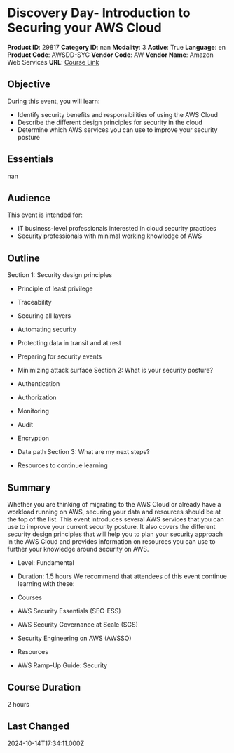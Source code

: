# Discovery Day- Introduction to Securing your AWS Cloud

**Product ID**: 29817
**Category ID**: nan
**Modality**: 3
**Active**: True
**Language**: en
**Product Code**: AWSDD-SYC
**Vendor Code**: AW
**Vendor Name**: Amazon Web Services
**URL**: [Course Link](https://www.fastlaneus.com/course/amazon-awsdd-syc)

## Objective
During this event, you will learn:


- Identify security benefits and responsibilities of using the AWS Cloud
- Describe the different design principles for security in the cloud
- Determine which AWS services you can use to improve your security posture

## Essentials
nan

## Audience
This event is intended for:


- IT business-level professionals interested in cloud security practices
- Security professionals with minimal working knowledge of AWS

## Outline
Section 1: Security design principles

 
- Principle of least privilege
- Traceability
- Securing all layers
- Automating security
- Protecting data in transit and at rest
- Preparing for security events
- Minimizing attack surface
Section 2: What is your security posture?


- Authentication
- Authorization
- Monitoring
- Audit
- Encryption
- Data path
Section 3: What are my next steps?


- Resources to continue learning

## Summary
Whether you are thinking of migrating to the AWS Cloud or already have a workload running on AWS, securing your data and resources should be at the top of the list. This event introduces several AWS services that you can use to improve your current security posture. It also covers the different security design principles that will help you to plan your security approach in the AWS Cloud and provides information on resources you can use to further your knowledge around security on AWS.


- Level: Fundamental
- Duration: 1.5 hours
We recommend that attendees of this event continue learning with these:


- Courses

- AWS Security Essentials (SEC-ESS)
- AWS Security Governance at Scale (SGS)
- Security Engineering on AWS (AWSSO)
- Resources

- AWS Ramp-Up Guide: Security

## Course Duration
2 hours

## Last Changed
2024-10-14T17:34:11.000Z
